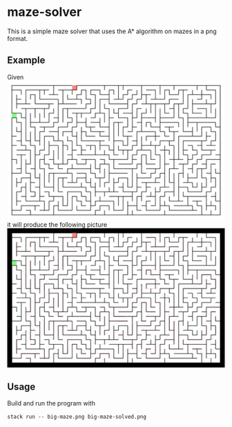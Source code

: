# maze-solver

This is a simple maze solver that uses the A* algorithm on mazes in a png format.

## Example

Given 
![Unsolved maze](img/big-maze.png)
it will produce the following picture
![Solved maze](img/big-maze-solved.png)

## Usage

Build and run the program with

    stack run -- big-maze.png big-maze-solved.png